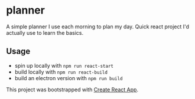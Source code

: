 # planner

A simple planner I use each morning to plan my day. Quick react project I'd actually use to learn the basics.

## Usage

* spin up locally with `npm run react-start`
* build locally with `npm run react-build`
* build an electron version with `npm run build`

This project was bootstrapped with [Create React App](https://github.com/facebook/create-react-app).
